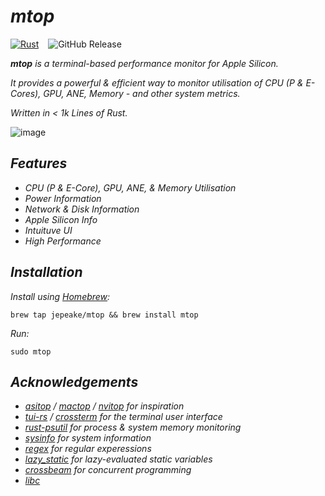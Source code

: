 # _mtop_

[![Rust](https://img.shields.io/badge/Rust-%23000000.svg?e&logo=rust&logoColor=white)](#) &ensp; ![GitHub Release](https://img.shields.io/github/v/release/jepeake/mtop) 

_**mtop** is a terminal-based performance monitor for Apple Silicon._

_It provides a powerful & efficient way to monitor utilisation of CPU (P & E-Cores), GPU, ANE, Memory - and other system metrics._

_Written in < 1k Lines of Rust._

![image](https://github.com/user-attachments/assets/623a9955-37a7-40ba-970a-48815f76e3d9)

## _Features_

- _CPU (P & E-Core), GPU, ANE, & Memory Utilisation_
- _Power Information_
- _Network & Disk Information_
- _Apple Silicon Info_
- _Intuituve UI_
- _High Performance_

## _Installation_

_Install using [Homebrew](https://brew.sh):_

```brew tap jepeake/mtop && brew install mtop```

_Run:_

```sudo mtop```

## _Acknowledgements_

- _[asitop](https://github.com/tlkh/asitop) / [mactop](https://github.com/context-labs/mactop) / [nvitop](https://github.com/XuehaiPan/nvitop) for inspiration_
- _[tui-rs](https://github.com/fdehau/tui-rs) / [crossterm](https://github.com/crossterm-rs/crossterm) for the terminal user interface_
- _[rust-psutil](https://github.com/rust-psutil/rust-psutil) for process & system memory monitoring_
- _[sysinfo](https://github.com/GuillaumeGomez/sysinfo) for system information_
- _[regex](https://github.com/rust-lang/regex) for regular experessions_
- _[lazy_static](https://github.com/rust-lang-nursery/lazy-static.rs) for lazy-evaluated static variables_
- _[crossbeam](https://github.com/crossbeam-rs/crossbeam) for concurrent programming_
- _[libc](https://github.com/rust-lang/libc)_
